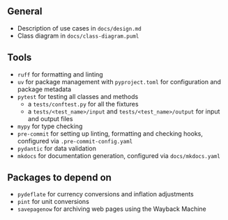 ## General

* Description of use cases in `docs/design.md`
* Class diagram in `docs/class-diagram.puml`

## Tools

* `ruff` for formatting and linting
* `uv` for package management with `pyproject.toml` for configuration and package metadata
* `pytest` for testing all classes and methods
    * a `tests/conftest.py` for all the fixtures
    * a `tests/<test_name>/input` and `tests/<test_name>/output` for input and output files
* `mypy` for type checking
* `pre-commit` for setting up linting, formatting and checking hooks, configured via `.pre-commit-config.yaml`
* `pydantic` for data validation
* `mkdocs` for documentation generation, configured via `docs/mkdocs.yaml`

## Packages to depend on

* `pydeflate` for currency conversions and inflation adjustments
* `pint` for unit conversions
* `savepagenow` for archiving web pages using the Wayback Machine

